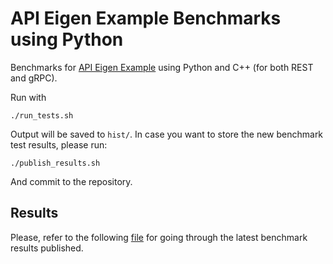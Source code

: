 # API Eigen Example Benchmarks using Python

Benchmarks for [API Eigen Example](https://github.com/ansys/api-eigen-example) using Python and C++ (for both REST and gRPC).

Run with
```
./run_tests.sh
```

Output will be saved to `hist/`. In case you want to store the new benchmark test results, please run:
```
./publish_results.sh
```

And commit to the repository.

## Results

Please, refer to the following [file](https://github.com/ansys/api-eigen-example/edit/feat/bm-results/benchmark/python/results/README.md) for going through the latest benchmark results published.
